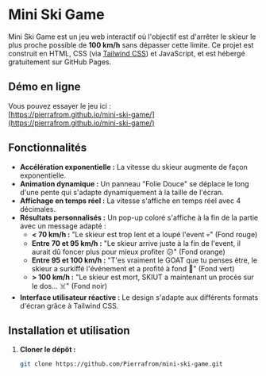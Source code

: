 # Mini Ski Game

Mini Ski Game est un jeu web interactif où l'objectif est d'arrêter le skieur le plus proche possible de **100 km/h** sans dépasser cette limite. Ce projet est construit en HTML, CSS (via [Tailwind CSS](https://tailwindcss.com)) et JavaScript, et est hébergé gratuitement sur GitHub Pages.

## Démo en ligne

Vous pouvez essayer le jeu ici :  
[https://pierrafrom.github.io/mini-ski-game/](https://pierrafrom.github.io/mini-ski-game/)

## Fonctionnalités

- **Accélération exponentielle :** La vitesse du skieur augmente de façon exponentielle.
- **Animation dynamique :** Un panneau "Folie Douce" se déplace le long d'une pente qui s'adapte dynamiquement à la taille de l'écran.
- **Affichage en temps réel :** La vitesse s'affiche en temps réel avec 4 décimales.
- **Résultats personnalisés :** Un pop-up coloré s'affiche à la fin de la partie avec un message adapté :
  - **< 70 km/h :** "Le skieur est trop lent et a loupé l'event 💀" (Fond rouge)
  - **Entre 70 et 95 km/h :** "Le skieur arrive juste à la fin de l'event, il aurait dû foncer plus pour mieux profiter 😕" (Fond orange)
  - **Entre 95 et 100 km/h :** "T'es vraiment le GOAT que tu penses être, le skieur a surkiffé l'événement et a profité à fond 🐐" (Fond vert)
  - **> 100 km/h :** "Le skieur est mort, SKIUT a maintenant un procès sur le dos... ☠️" (Fond noir)
- **Interface utilisateur réactive :** Le design s'adapte aux différents formats d'écran grâce à Tailwind CSS.

## Installation et utilisation

1. **Cloner le dépôt :**

   ```bash
   git clone https://github.com/Pierrafrom/mini-ski-game.git
